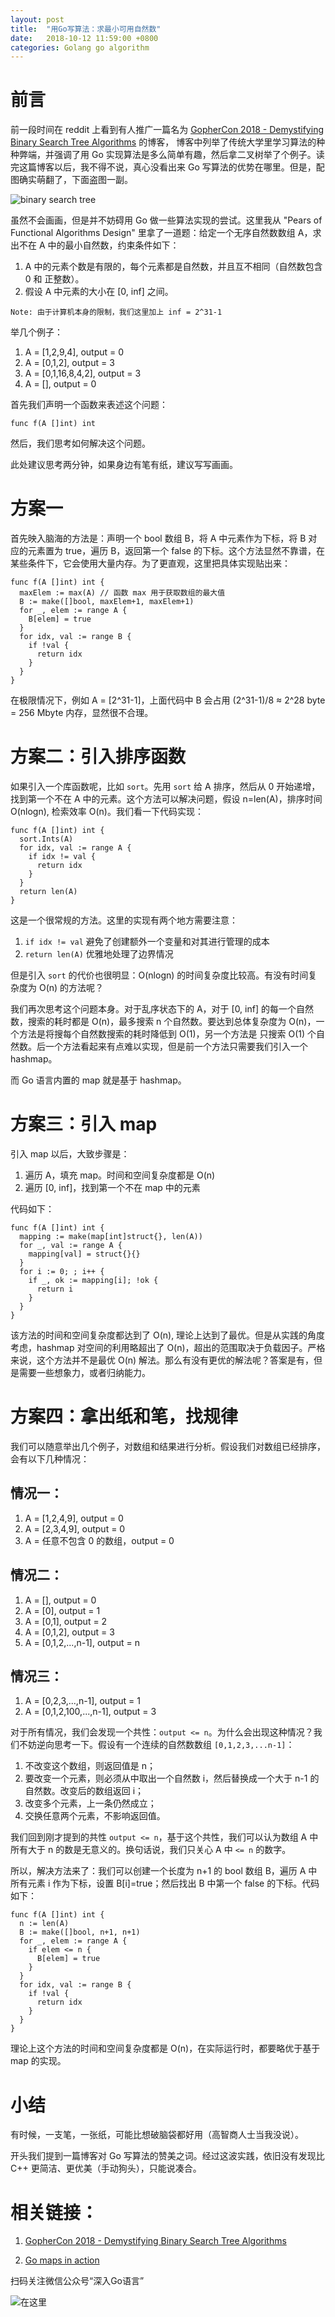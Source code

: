 ```yaml
---
layout: post
title:  "用Go写算法：求最小可用自然数"
date:   2018-10-12 11:59:00 +0800
categories: Golang go algorithm
---
```


# 前言

前一段时间在 reddit 上看到有人推广一篇名为 [GopherCon 2018 - Demystifying Binary Search Tree Algorithms](https://about.sourcegraph.com/go/gophercon-2018-binary-search-tree-algorithms/) 的博客，
博客中列举了传统大学里学习算法的种种弊端，并强调了用 Go 实现算法是多么简单有趣，然后拿二叉树举了个例子。读完这篇博客以后，我不得不说，真心没看出来 Go 写算法的优势在哪里。但是，配图确实萌翻了，下面盗图一副。

![binary search tree](http://oat5ddzns.bkt.clouddn.com/gophers-binary-search-tree.png)

虽然不会画画，但是并不妨碍用 Go 做一些算法实现的尝试。这里我从 "Pears of Functional Algorithms Design" 里拿了一道题：给定一个无序自然数数组 A，求出不在 A 中的最小自然数，约束条件如下：

1. A 中的元素个数是有限的，每个元素都是自然数，并且互不相同（自然数包含 0 和 正整数）。
2. 假设 A 中元素的大小在 [0, inf] 之间。

```{text}
Note: 由于计算机本身的限制，我们这里加上 inf = 2^31-1
```

举几个例子：

1. A = [1,2,9,4], output = 0
2. A = [0,1,2], output = 3
3. A = [0,1,16,8,4,2], output = 3
4. A = [], output = 0

首先我们声明一个函数来表述这个问题：

```{go}
func f(A []int) int
```

然后，我们思考如何解决这个问题。

此处建议思考两分钟，如果身边有笔有纸，建议写写画画。

# 方案一

首先映入脑海的方法是：声明一个 bool 数组 B，将 A 中元素作为下标，将 B 对应的元素置为 true，遍历 B，返回第一个 false 的下标。这个方法显然不靠谱，在某些条件下，它会使用大量内存。为了更直观，这里把具体实现贴出来：

```{go}
func f(A []int) int {
  maxElem := max(A) // 函数 max 用于获取数组的最大值
  B := make([]bool, maxElem+1, maxElem+1)
  for _, elem := range A {
    B[elem] = true
  }
  for idx, val := range B {
    if !val {
      return idx
    }
  }
}
```

在极限情况下，例如 A = [2^31-1]，上面代码中 B 会占用 (2^31-1)/8 ≈ 2^28 byte = 256 Mbyte 内存，显然很不合理。

# 方案二：引入排序函数

如果引入一个库函数呢，比如 `sort`。先用 `sort` 给 A 排序，然后从 0 开始递增，找到第一个不在 A 中的元素。这个方法可以解决问题，假设 n=len(A)，排序时间 O(nlogn), 检索效率 O(n)。我们看一下代码实现：

```{go}
func f(A []int) int {
  sort.Ints(A)
  for idx, val := range A {
    if idx != val {
      return idx
    }
  }
  return len(A)
}
```

这是一个很常规的方法。这里的实现有两个地方需要注意：

1. `if idx != val` 避免了创建额外一个变量和对其进行管理的成本
2. `return len(A)` 优雅地处理了边界情况

但是引入 `sort` 的代价也很明显：O(nlogn) 的时间复杂度比较高。有没有时间复杂度为 O(n) 的方法呢？

我们再次思考这个问题本身。对于乱序状态下的 A，对于 [0, inf] 的每一个自然数，搜索的耗时都是 O(n)，最多搜索 n 个自然数。要达到总体复杂度为 O(n)，一个方法是将搜每个自然数搜索的耗时降低到 O(1)，另一个方法是 只搜索 O(1) 个自然数。后一个方法看起来有点难以实现，但是前一个方法只需要我们引入一个 hashmap。

而 Go 语言内置的 map 就是基于 hashmap。

# 方案三：引入 map

引入 map 以后，大致步骤是：

1. 遍历 A，填充 map。时间和空间复杂度都是 O(n)
2. 遍历 [0, inf]，找到第一个不在 map 中的元素

代码如下：

```{go}
func f(A []int) int {
  mapping := make(map[int]struct{}, len(A))
  for _, val := range A {
    mapping[val] = struct{}{}
  }
  for i := 0; ; i++ {
    if _, ok := mapping[i]; !ok {
      return i
    }
  }
}
```

该方法的时间和空间复杂度都达到了 O(n), 理论上达到了最优。但是从实践的角度考虑，hashmap 对空间的利用略超出了 O(n)，超出的范围取决于负载因子。严格来说，这个方法并不是最优 O(n) 解法。那么有没有更优的解法呢？答案是有，但是需要一些想象力，或者归纳能力。

# 方案四：拿出纸和笔，找规律

我们可以随意举出几个例子，对数组和结果进行分析。假设我们对数组已经排序，会有以下几种情况：

## 情况一：

1. A = [1,2,4,9], output = 0
2. A = [2,3,4,9], output = 0
3. A = 任意不包含 0 的数组，output = 0

## 情况二：

1. A = [], output = 0
2. A = [0], output = 1
3. A = [0,1], output = 2
4. A = [0,1,2], output = 3
5. A = [0,1,2,...,n-1], output = n

## 情况三：

1. A = [0,2,3,...,n-1], output = 1
2. A = [0,1,2,100,...,n-1], output = 3

对于所有情况，我们会发现一个共性：`output <= n`。为什么会出现这种情况？我们不妨逆向思考一下。假设有一个连续的自然数数组 `[0,1,2,3,...n-1]`：

1. 不改变这个数组，则返回值是 n；
2. 要改变一个元素，则必须从中取出一个自然数 i，然后替换成一个大于 n-1 的自然数。改变后的数组返回 i；
3. 改变多个元素，上一条仍然成立；
4. 交换任意两个元素，不影响返回值。

我们回到刚才提到的共性 `output <= n`，基于这个共性，我们可以认为数组 A 中所有大于 n 的数是无意义的。换句话说，我们只关心 A 中 `<= n` 的数字。

所以，解决方法来了：我们可以创建一个长度为 n+1 的 bool 数组 B，遍历 A 中所有元素 i 作为下标，设置 B[i]=true；然后找出 B 中第一个 false 的下标。代码如下：

```{go}
func f(A []int) int {
  n := len(A)
  B := make([]bool, n+1, n+1)
  for _, elem := range A {
    if elem <= n {
      B[elem] = true
    }
  }
  for idx, val := range B {
    if !val {
      return idx
    }
  }
}
```

理论上这个方法的时间和空间复杂度都是 O(n)，在实际运行时，都要略优于基于 map 的实现。

# 小结

有时候，一支笔，一张纸，可能比想破脑袋都好用（高智商人士当我没说）。

开头我们提到一篇博客对 Go 写算法的赞美之词。经过这波实践，依旧没有发现比 C++ 更简洁、更优美（手动狗头），只能说凑合。

# 相关链接：

1. [GopherCon 2018 - Demystifying Binary Search Tree Algorithms](https://about.sourcegraph.com/go/gophercon-2018-binary-search-tree-algorithms/)

2. [Go maps in action](https://blog.golang.org/go-maps-in-action)

扫码关注微信公众号“深入Go语言”

![在这里]( http://oat5ddzns.bkt.clouddn.com/qrcode_for_gh_9280bd217b46_430.jpg "qrcode")
